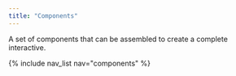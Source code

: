 ```yaml
---
title: "Components"
---
```


A set of components that can be assembled to create a complete interactive.

{% include nav_list nav="components" %}
